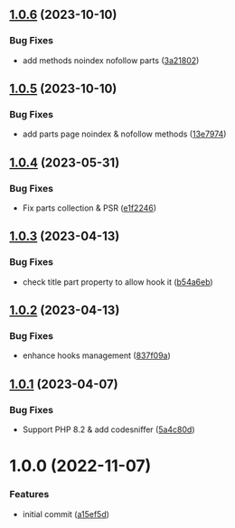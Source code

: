 ## [1.0.6](https://github.com/idetik/coretik-navigation/compare/v1.0.5...v1.0.6) (2023-10-10)


### Bug Fixes

* add methods noindex nofollow parts ([3a21802](https://github.com/idetik/coretik-navigation/commit/3a21802b90f5fca71fb9f0ddb68a8a620b26e48f))

## [1.0.5](https://github.com/idetik/coretik-navigation/compare/v1.0.4...v1.0.5) (2023-10-10)


### Bug Fixes

* add parts page noindex & nofollow methods ([13e7974](https://github.com/idetik/coretik-navigation/commit/13e7974553860d3ffe457d7a04f7a222746479ee))

## [1.0.4](https://github.com/idetik/coretik-navigation/compare/v1.0.3...v1.0.4) (2023-05-31)


### Bug Fixes

* Fix parts collection & PSR ([e1f2246](https://github.com/idetik/coretik-navigation/commit/e1f22461acc7dc2cb503fcc845687c87fcceda87))

## [1.0.3](https://github.com/idetik/coretik-navigation/compare/v1.0.2...v1.0.3) (2023-04-13)


### Bug Fixes

* check title part property to allow hook it ([b54a6eb](https://github.com/idetik/coretik-navigation/commit/b54a6eb6ab18218af3b745a78dfb696ee45b1651))

## [1.0.2](https://github.com/idetik/coretik-navigation/compare/v1.0.1...v1.0.2) (2023-04-13)


### Bug Fixes

* enhance hooks management ([837f09a](https://github.com/idetik/coretik-navigation/commit/837f09a96bc6c3cc046325d3e23cd87b79993768))

## [1.0.1](https://github.com/idetik/coretik-navigation/compare/v1.0.0...v1.0.1) (2023-04-07)


### Bug Fixes

* Support PHP 8.2 & add codesniffer ([5a4c80d](https://github.com/idetik/coretik-navigation/commit/5a4c80d3431aa2f778b70934d94a16706950040b))

# 1.0.0 (2022-11-07)


### Features

* initial commit ([a15ef5d](https://github.com/idetik/coretik-navigation/commit/a15ef5d4be88e70b1db88d8c17f611e5f6bdfd56))
